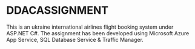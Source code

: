 # DDACASSIGNMENT
This is an ukraine international airlines flight booking system under ASP.NET C#. The assignment has been developed using Microsoft Azure App Service, SQL Database Service &amp; Traffic Manager. 

